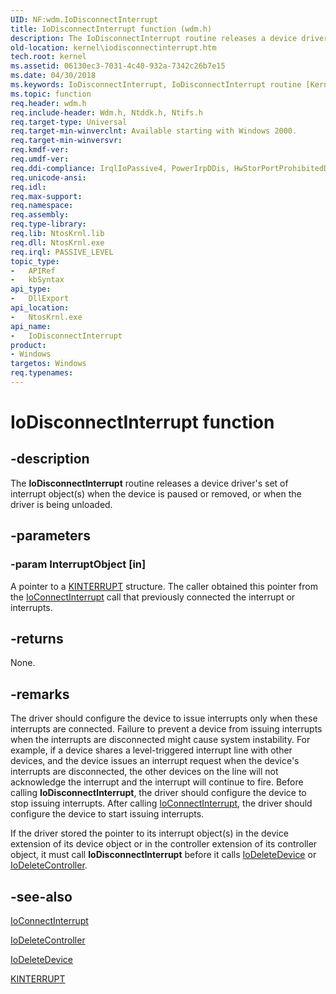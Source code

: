 ```yaml
---
UID: NF:wdm.IoDisconnectInterrupt
title: IoDisconnectInterrupt function (wdm.h)
description: The IoDisconnectInterrupt routine releases a device driver's set of interrupt object(s) when the device is paused or removed, or when the driver is being unloaded.
old-location: kernel\iodisconnectinterrupt.htm
tech.root: kernel
ms.assetid: 06130ec3-7031-4c40-932a-7342c26b7e15
ms.date: 04/30/2018
ms.keywords: IoDisconnectInterrupt, IoDisconnectInterrupt routine [Kernel-Mode Driver Architecture], k104_6ed94efc-9513-4ad3-87d0-cec41e912876.xml, kernel.iodisconnectinterrupt, wdm/IoDisconnectInterrupt
ms.topic: function
req.header: wdm.h
req.include-header: Wdm.h, Ntddk.h, Ntifs.h
req.target-type: Universal
req.target-min-winverclnt: Available starting with Windows 2000.
req.target-min-winversvr: 
req.kmdf-ver: 
req.umdf-ver: 
req.ddi-compliance: IrqlIoPassive4, PowerIrpDDis, HwStorPortProhibitedDDIs
req.unicode-ansi: 
req.idl: 
req.max-support: 
req.namespace: 
req.assembly: 
req.type-library: 
req.lib: NtosKrnl.lib
req.dll: NtosKrnl.exe
req.irql: PASSIVE_LEVEL
topic_type:
-	APIRef
-	kbSyntax
api_type:
-	DllExport
api_location:
-	NtosKrnl.exe
api_name:
-	IoDisconnectInterrupt
product:
- Windows
targetos: Windows
req.typenames: 
---
```


# IoDisconnectInterrupt function


## -description


The <b>IoDisconnectInterrupt</b> routine releases a device driver's set of interrupt object(s) when the device is paused or removed, or when the driver is being unloaded.


## -parameters




### -param InterruptObject [in]

A pointer to a <a href="https://msdn.microsoft.com/library/windows/hardware/ff554237">KINTERRUPT</a> structure. The caller obtained this pointer from the <a href="https://msdn.microsoft.com/library/windows/hardware/ff548371">IoConnectInterrupt</a> call that previously connected the interrupt or interrupts.


## -returns



None.




## -remarks



The driver should configure the device to issue interrupts only when these interrupts are connected. Failure to prevent a device from issuing interrupts when the interrupts are disconnected might cause system instability. For example, if a device shares a level-triggered interrupt line with other devices, and the device issues an interrupt request when the device's interrupts are disconnected, the other devices on the line will not acknowledge the interrupt and the interrupt will continue to fire. Before calling <b>IoDisconnectInterrupt</b>, the driver should configure the device to stop issuing interrupts. After calling <a href="https://msdn.microsoft.com/library/windows/hardware/ff548371">IoConnectInterrupt</a>, the driver should configure the device to start issuing interrupts.

If the driver stored the pointer to its interrupt object(s) in the device extension of its device object or in the controller extension of its controller object, it must call <b>IoDisconnectInterrupt</b> before it calls <a href="https://msdn.microsoft.com/library/windows/hardware/ff549083">IoDeleteDevice</a> or <a href="https://msdn.microsoft.com/library/windows/hardware/ff549078">IoDeleteController</a>. 




## -see-also




<a href="https://msdn.microsoft.com/library/windows/hardware/ff548371">IoConnectInterrupt</a>



<a href="https://msdn.microsoft.com/library/windows/hardware/ff549078">IoDeleteController</a>



<a href="https://msdn.microsoft.com/library/windows/hardware/ff549083">IoDeleteDevice</a>



<a href="https://msdn.microsoft.com/library/windows/hardware/ff554237">KINTERRUPT</a>
 

 

